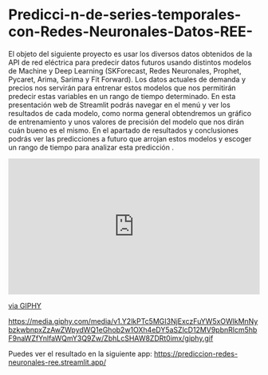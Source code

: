 # Predicci-n-de-series-temporales-con-Redes-Neuronales-Datos-REE-
El objeto del siguiente proyecto es usar los diversos datos obtenidos de la API de red eléctrica para predecir datos futuros usando distintos modelos de Machine y Deep Learning (SKForecast, Redes Neuronales, Prophet, Pycaret, Arima, Sarima y Fit Forward). Los datos actuales de demanda y precios nos servirán para entrenar estos modelos que nos permitirán predecir estas variables en un rango de tiempo determinado. En esta presentación web de Streamlit podrás navegar en el menú y ver los resultados de cada modelo, como norma general obtendremos un gráfico de entrenamiento y unos valores de precisión del modelo que nos dirán cuán bueno es el mismo. En el apartado de resultados y conclusiones podrás ver las predicciones a futuro que arrojan estos modelos y escoger un rango de tiempo para analizar esta predicción .

[<div style="width:100%;height:0;padding-bottom:54%;position:relative;"><iframe src="https://giphy.com/embed/ZbhLcSHAW8ZDRt0imx" width="100%" height="100%" style="position:absolute" frameBorder="0" class="giphy-embed" allowFullScreen></iframe></div><p><a href="https://giphy.com/gifs/ZbhLcSHAW8ZDRt0imx">via GIPHY</a></p>](https://media.giphy.com/media/v1.Y2lkPTc5MGI3NjExczFuYW5xOWlkMnNybzkwbnpxZzAwZWpydWQ1eGhob2w1OXh4eDY5aSZlcD12MV9pbnRlcm5hbF9naWZfYnlfaWQmY3Q9Zw/ZbhLcSHAW8ZDRt0imx/giphy.gif)https://media.giphy.com/media/v1.Y2lkPTc5MGI3NjExczFuYW5xOWlkMnNybzkwbnpxZzAwZWpydWQ1eGhob2w1OXh4eDY5aSZlcD12MV9pbnRlcm5hbF9naWZfYnlfaWQmY3Q9Zw/ZbhLcSHAW8ZDRt0imx/giphy.gif


Puedes ver el resultado en la siguiente app: https://prediccion-redes-neuronales-ree.streamlit.app/
